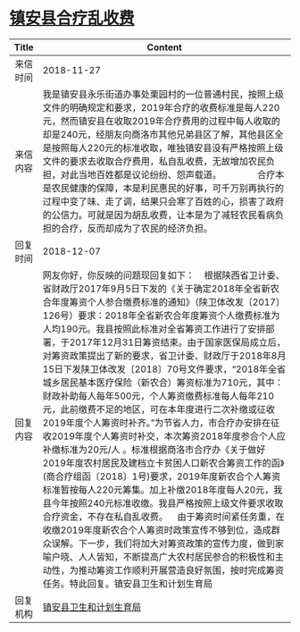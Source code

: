 # <a href="http://www.shangluo.gov.cn/zmhd/ldxxxx.jsp?urltype=leadermail.LeaderMailContentUrl&wbtreeid=1112&leadermailid=5036">镇安县合疗乱收费</a>
| Title |                                                                                                                                                                                                                                                                                                                                                 Content                                                                                                                                                                                                                                                                                                                                                  |
|:-----:|----------------------------------------------------------------------------------------------------------------------------------------------------------------------------------------------------------------------------------------------------------------------------------------------------------------------------------------------------------------------------------------------------------------------------------------------------------------------------------------------------------------------------------------------------------------------------------------------------------------------------------------------------------------------------------------------------------|
| 来信时间  | 2018-11-27                                                                                                                                                                                                                                                                                                                                                                                                                                                                                                                                                                                                                                                                                               |
| 来信内容  | 我是镇安县永乐街道办事处栗园村的一位普通村民，按照上级文件的明确规定和要求，2019年合疗的收费标准是每人220元，然而镇安县在收取2019年合疗费用的过程中每人收取的却是240元，经朋友向商洛市其他兄弟县区了解，其他县区全是按照每人220元的标准收取，唯独镇安县没有严格按照上级文件的要求去收取合疗费用，私自乱收费，无故增加农民负担，对此当地百姓都是议论纷纷、怨声载道。               合疗本是农民健康的保障，本是利民惠民的好事，可千万别再执行的过程中变了味、走了调，结果只会寒了百姓的心，损害了政府的公信力。可就是因为胡乱收费，让本是为了减轻农民看病负担的合疗，反而却成为了农民的经济负担。                                                                                                                                                                                                                                                                                                                                                                                         |
| 回复时间  | 2018-12-07                                                                                                                                                                                                                                                                                                                                                                                                                                                                                                                                                                                                                                                                                               |
| 回复内容  | 网友你好，你反映的问题现回复如下：    根据陕西省卫计委、省财政厅2017年9月5日下发的《关于确定2018年全省新农合年度筹资个人参合缴费标准的通知》（陕卫体改发〔2017〕126号）要求：2018年全省新农合年度筹资个人缴费标准为人均190元。我县按照此标准对全省筹资工作进行了安排部署，于2017年12月31日筹资结束。由于国家医保局成立后，对筹资政策提出了新的要求，省卫计委、财政厅于2018年8月15日下发陕卫体改发〔2018〕70号文件要求，“2018年全省城乡居民基本医疗保险（新农合）筹资标准为710元，其中：财政补助每人每年500元，个人筹资缴费标准每人每年210元，此前缴费不足的地区，可在本年度进行二次补缴或征收2019年度个人筹资时补齐。”为节省人力，市合疗办安排在征收2019年度个人筹资时补交，本次筹资2018年度参合个人应补缴标准为20元/人 。标准根据商洛市合疗办《关于做好2019年度农村居民及建档立卡贫困人口新农合筹资工作的函》(商合疗组函〔2018〕1号)要求，2019年度新农合个人筹资标准暂按每人220元筹集。加上补缴2018年度每人20元，我县今年按照240元标准收缴。我县严格按照上级文件要求收取合疗资金，不存在私自乱收费。    由于筹资时间紧任务重，在收缴2019年度新农合个人筹资时政策宣传不够到位，造成群众误解。下一步，我们将加大对筹资政策的宣传力度，做到家喻户晓、人人皆知，不断提高广大农村居民参合的积极性和主动性，为推动筹资工作顺利开展营造良好氛围，按时完成筹资任务。特此回复。镇安县卫生和计划生育局 |
| 回复机构  | <a href="../../categories/agencies/镇安县卫生和计划生育局.md">镇安县卫生和计划生育局</a>                                                                                                                                                                                                                                                                                                                                                                                                                                                                                                                                                                                                                                         |